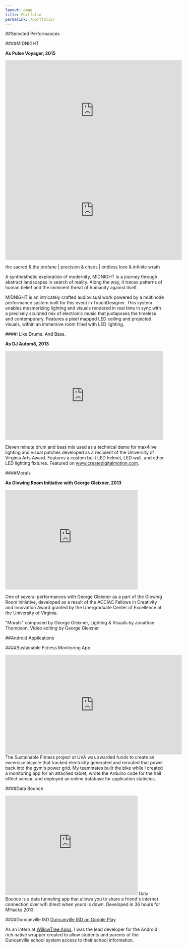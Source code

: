 ```yaml
---
layout: page
title: Portfolio 
permalink: /portfolio/
---
```

##Selected Performances

####MIDNIGHT

**As Pulse Voyager, 2015**

<iframe width="560" height="315" src="https://www.youtube.com/embed/sk5HrrXeQGc" frameborder="0" allowfullscreen></iframe>
<iframe width="560" height="315" src="https://www.youtube.com/embed/zbIkwylBgvk" frameborder="0" allowfullscreen></iframe>

the sacred & the profane &#124; precision & chaos &#124; endless love & infinite wrath

A synthesthetic exploration of modernity, MIDNIGHT is a journey through abstract landscapes in search of reality. Along the way, it traces patterns of human belief and the imminent threat of humanity against itself.

MIDNIGHT is an intricately crafted audiovisual work powered by a multinode performance system built for this event in TouchDesigner. This system enables mesmerizing lighting and visuals rendered in real time in sync with a precisely sculpted mix of electronic music that juxtaposes the timeless and contemporary. Features a pixel mapped LED ceiling and  projected visuals, within an immersive room filled with LED lighting.

####I Like Drums. And Bass.

**As DJ Autom8, 2013**
<iframe src="https://player.vimeo.com/video/63191854" width="500" height="281" frameborder="0" webkitallowfullscreen mozallowfullscreen allowfullscreen></iframe>

Eleven minute drum and bass mix used as a technical demo for max4live lighting and visual patches developed as a recipient of the University of Virginia Arts Award. Features a custom built LED helmet, LED wall, and other LED lighting fixtures. Featured on www.createdigitalmotion.com.

####Morals

**As Glowing Room Initiative with George Gleixner, 2013**
<iframe width="420" height="315" src="https://www.youtube.com/embed/D6vtasIuPdM" frameborder="0" allowfullscreen></iframe>

One of several performances with George Gleixner as a part of the Glowing Room Initiative, developed as a result of the ACCIAC Fellows in Creativity and Innovation Award granted by the Unergraduate Center of Excellence at the University of Virginia.

"Morals" composed by George Gleixner, Lighting & Visuals by Jonathan Thompson, Video editing by George Gleixner

##Android Applications

####Sustainable Fitness Monitoring App
<iframe width="560" height="315" src="https://www.youtube.com/embed/3OkBBg1nGoE" frameborder="0" allowfullscreen></iframe>
The Sustainable Fitness project at UVA was awarded funds to create an excercise bicycle that tracked electricity generated and rerouted that power back into the gym's power grid. My teammates built the bike while I created a monitoring app for an attached tablet, wrote the Arduino code for the hall effect sensor, and deployed an online database for application statistics. 

####Data Bounce 
<iframe width="420" height="315" src="https://www.youtube.com/embed/76TDU2kLLzU" frameborder="0" allowfullscreen></iframe>
Data Bounce is a data tunneling app that allows you to share a friend's internet connection over wifi direct when yours is down. Developed in 36 hours for MHacks 2013.

####Duncanville ISD
[Duncanville ISD on Google Play](https://play.google.com/store/apps/details?id=org.duncanvilleisd.dville2go)

As an intern at [WillowTree Apps](http://willowtreeapps.com/), I was the lead developer for the Android rich native wrapper created to allow students and parents of the Duncanville school system access to their school information.
